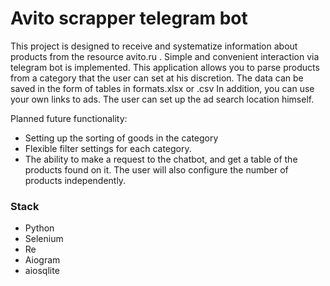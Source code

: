 # Avito scrapper telegram bot

This project is designed to receive and systematize information about products from the resource avito.ru . Simple and convenient interaction via telegram bot is implemented. This application allows you to parse products from a category that the user can set at his discretion. The data can be saved in the form of tables in formats.xlsx or .csv
In addition, you can use your own links to ads. The user can set up the ad search location himself.

Planned future functionality:
 - Setting up the sorting of goods in the category
 - Flexible filter settings for each category.
 - The ability to make a request to the chatbot, and get a table of the products found on it. The user will also configure the number of products independently.

### Stack
 - Python
 - Selenium
 - Re
 - Aiogram
 - aiosqlite
